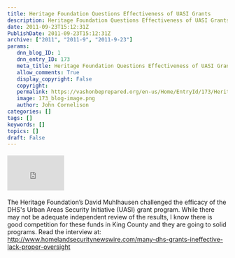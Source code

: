 ```yaml
---
title: Heritage Foundation Questions Effectiveness of UASI Grants
description: Heritage Foundation Questions Effectiveness of UASI Grants
date: 2011-09-23T15:12:31Z
PublishDate: 2011-09-23T15:12:31Z
archive: ["2011", "2011-9", "2011-9-23"]
params:
   dnn_blog_ID: 1
   dnn_entry_ID: 173
   meta_title: Heritage Foundation Questions Effectiveness of UASI Grants
   allow_comments: True
   display_copyright: False
   copyright: 
   permalink: https://vashonbeprepared.org/en-us/Home/EntryId/173/Heritage-Foundation-Questions-Effectiveness-of-UASI-Grants
   image: 173_blog-image.png
   author: John Cornelison
categories: []
tags: []
keywords: []
topics: []
draft: False
---
```


<div class="wlWriterHeaderFooter" style="float:none; margin:0px; padding:4px 0px 4px 0px;"><iframe src="http://www.facebook.com/widgets/like.php?href=http://vashoneoc.org/Blogs/VashonPreparedness/tabid/164/EntryId/173/Heritage-Foundation-Questions-Effectiveness-of-UASI-Grants.aspx" scrolling="no" frameborder="0" style="border:none; width:130px; height:80px"></iframe></div><p>The Heritage Foundation’s David Muhlhausen challenged the efficacy of the DHS's Urban Areas Security Initiative (UASI) grant program. While there may not be adequate independent review of the results, I know there is good competition for these funds in King County and they are going to solid programs. Read the interview at: <a title="http://www.homelandsecuritynewswire.com/many-dhs-grants-ineffective-lack-proper-oversight" href="http://www.homelandsecuritynewswire.com/many-dhs-grants-ineffective-lack-proper-oversight">http://www.homelandsecuritynewswire.com/many-dhs-grants-ineffective-lack-proper-oversight</a></p>
